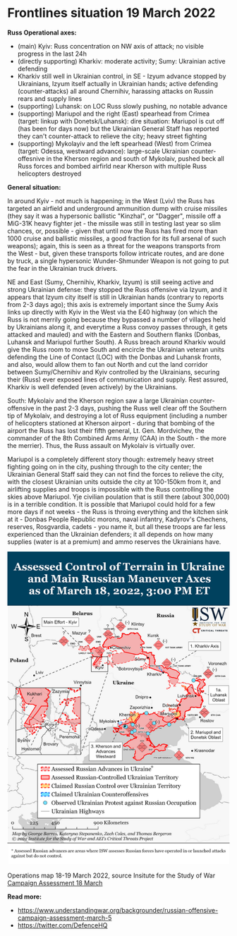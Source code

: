 Frontlines situation 19 March 2022
==================================

**Russ Operational axes:**

- (main) Kyiv: Russ concentration on NW axis of attack; no visible progress in the last 24h
- (directly supporting) Kharkiv: moderate activity; Sumy: Ukrainian active defending
- Kharkiv still well in Ukrainian control, in SE - Izyum advance stopped by Ukrainians, Izyum itself actually in Ukrainian hands; active defending (counter-attacks) all around Chernihiv, harassing attacks on Russin rears and supply lines
- (supporting) Luhansk: on LOC Russ slowly pushing, no notable advance
- (supporting) Mariupol and the right (East) spearhead from Crimea (target: linkup with Donetsk/Luhansk):
  dire situation: Mariupol is cut off (has been for days now) but the Ukrainian General Staff has reported
  they can't counter-attack to relieve the city; heavy street fighting
- (supporting) Mykolayiv and the left spearhead (West) from Crimea (target: Odessa, westward advance):
  large-scale Ukrainian counter-offesnive in the Kherson region and south of Mykolaiv, pushed beck all Russ forces and bombed airfirld near Kherson with multiple Russ helicopters destroyed


**General situation:**

In around Kyiv - not much is happening; in the West (Lviv) the Russ has targeted an airfield and underground ammunition dump with cruise missiles (they say it was a hypersonic ballistic "Kinzhal", or "Dagger", missile off a MiG-31K heavy fighter jet - the missile was still in testing last year so slim chances, or, possible - given that until now the Russ has fired more than 1000 cruise and ballistic missiles, a good fraction for its full arsenal of such weapons); again, this is seen as a threat for the weapons transports from the West - but, given these transports follow intricate routes, and are done by truck, a single hypersonic Wunder-Shmunder Weapon is not going to put the fear in the Ukrainian truck drivers.

NE and East (Sumy, Chernihiv, Kharkiv, Izyum) is still seeing active and strong Ukrainian defense: they stopped the Russ offensive via Izyum, and it appears that Izyum city itself is still in Ukrainian hands (contrary to reports from 2-3 days ago); this axis is extremely important since the Sumy Axis links up directly with Kyiv in the West via the E40 highway (on which the Russ is not merrily going because they bypassed a number of villages held by Ukrainians along it, and everytime a Russ convoy passes through, it gets attacked and mauled) and with the Eastern and Southern flanks (Donbas, Luhansk and Mariupol further South). A Russ breach around Kharkiv would give the Russ room to move South and encircle the Ukrainian veteran units defending the Line of Contact (LOC) with the Donbas and Luhansk fronts, and also, would allow them to fan out North and cut the land corridor between Sumy/Chernihiv and Kyiv controlled by the Ukrainians, securing their (Russ) ever exposed lines of communication and supply. Rest assured, Kharkiv is well defended (even actively) by the Ukrainians.

South: Mykolaiv and the Kherson region saw a large Ukrainian counter-offensive in the past 2-3 days, pushing the Russ well clear off the Southern tip of Mykolaiv, and destroying a lot of Russ equipment (including a number of helicopters stationed at Kherson airport - during that bombing of the airport the Russ has lost their fifth general, Lt. Gen. Mordvichev, the commander of the 8th Combined Arms Army (CAA) in the South - the more the merrier). Thus, the Russ assault on Mykolaiv is virtually over.

Mariupol is a completely different story though: extremely heavy street fighting going on in the city, pushing through to the city center; the Ukrainian General Staff said they can not find the forces to relieve the city, with the closest Ukrainian units outside the city at 100-150km from it, and airlifting supplies and troops is impossible with the Russ controlling the skies above Mariupol. Yje civilian poulation that is still there (about 300,000) is in a terrible condition. It is possible that Mariupol could hold for a few more days if not weeks - the Russ is throing everything and the kitchen sink at it - Donbas People Republic morons, naval infantry, Kadyrov's Chechens, reserves, Rosgvardia, cadets - you name it, but all these troops are far less experienced than the Ukrainian defenders; it all depends on how many supplies (water is at a premium) and ammo reserves the Ukrainians have.


![operations map 19 March 2022](https://github.com/valeriupredoi/ukraine_military_situation_reports/blob/main/maps/tactical_19Mar2022.png)

Operations map 18-19 March 2022, source Insitute for the Study of War [Campaign Assessment 18 March](https://www.understandingwar.org/backgrounder/russian-offensive-campaign-assessment-march-18)


**Read more:**

- https://www.understandingwar.org/backgrounder/russian-offensive-campaign-assessment-march-5
- https://twitter.com/DefenceHQ
